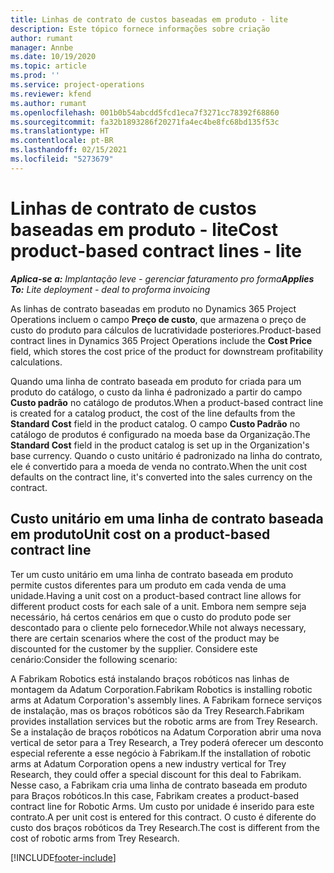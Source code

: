 ```yaml
---
title: Linhas de contrato de custos baseadas em produto - lite
description: Este tópico fornece informações sobre criação
author: rumant
manager: Annbe
ms.date: 10/19/2020
ms.topic: article
ms.prod: ''
ms.service: project-operations
ms.reviewer: kfend
ms.author: rumant
ms.openlocfilehash: 001b0b54abcdd5fcd1eca7f3271cc78392f68860
ms.sourcegitcommit: fa32b1893286f20271fa4ec4be8fc68bd135f53c
ms.translationtype: HT
ms.contentlocale: pt-BR
ms.lasthandoff: 02/15/2021
ms.locfileid: "5273679"
---
```

# <a name="cost-product-based-contract-lines---lite"></a><span data-ttu-id="3670e-103">Linhas de contrato de custos baseadas em produto - lite</span><span class="sxs-lookup"><span data-stu-id="3670e-103">Cost product-based contract lines - lite</span></span>

<span data-ttu-id="3670e-104">_**Aplica-se a:** Implantação leve - gerenciar faturamento pro forma_</span><span class="sxs-lookup"><span data-stu-id="3670e-104">_**Applies To:** Lite deployment - deal to proforma invoicing_</span></span>


<span data-ttu-id="3670e-105">As linhas de contrato baseadas em produto no Dynamics 365 Project Operations incluem o campo **Preço de custo**, que armazena o preço de custo do produto para cálculos de lucratividade posteriores.</span><span class="sxs-lookup"><span data-stu-id="3670e-105">Product-based contract lines in Dynamics 365 Project Operations include the **Cost Price** field, which stores the cost price of the product for downstream profitability calculations.</span></span>

<span data-ttu-id="3670e-106">Quando uma linha de contrato baseada em produto for criada para um produto do catálogo, o custo da linha é padronizado a partir do campo **Custo padrão** no catálogo de produtos.</span><span class="sxs-lookup"><span data-stu-id="3670e-106">When a product-based contract line is created for a catalog product, the cost of the line defaults from the **Standard Cost** field in the product catalog.</span></span> <span data-ttu-id="3670e-107">O campo **Custo Padrão** no catálogo de produtos é configurado na moeda base da Organização.</span><span class="sxs-lookup"><span data-stu-id="3670e-107">The **Standard Cost** field in the product catalog is set up in the Organization's base currency.</span></span> <span data-ttu-id="3670e-108">Quando o custo unitário é padronizado na linha do contrato, ele é convertido para a moeda de venda no contrato.</span><span class="sxs-lookup"><span data-stu-id="3670e-108">When the unit cost defaults on the contract line, it's converted into the sales currency on the contract.</span></span>

## <a name="unit-cost-on-a-product-based-contract-line"></a><span data-ttu-id="3670e-109">Custo unitário em uma linha de contrato baseada em produto</span><span class="sxs-lookup"><span data-stu-id="3670e-109">Unit cost on a product-based contract line</span></span>

<span data-ttu-id="3670e-110">Ter um custo unitário em uma linha de contrato baseada em produto permite custos diferentes para um produto em cada venda de uma unidade.</span><span class="sxs-lookup"><span data-stu-id="3670e-110">Having a unit cost on a product-based contract line allows for different product costs for each sale of a unit.</span></span> <span data-ttu-id="3670e-111">Embora nem sempre seja necessário, há certos cenários em que o custo do produto pode ser descontado para o cliente pelo fornecedor.</span><span class="sxs-lookup"><span data-stu-id="3670e-111">While not always necessary, there are certain scenarios where the cost of the product may be discounted for the customer by the supplier.</span></span> <span data-ttu-id="3670e-112">Considere este cenário:</span><span class="sxs-lookup"><span data-stu-id="3670e-112">Consider the following scenario:</span></span>

<span data-ttu-id="3670e-113">A Fabrikam Robotics está instalando braços robóticos nas linhas de montagem da Adatum Corporation.</span><span class="sxs-lookup"><span data-stu-id="3670e-113">Fabrikam Robotics is installing robotic arms at Adatum Corporation's assembly lines.</span></span> <span data-ttu-id="3670e-114">A Fabrikam fornece serviços de instalação, mas os braços robóticos são da Trey Research.</span><span class="sxs-lookup"><span data-stu-id="3670e-114">Fabrikam provides installation services but the robotic arms are from Trey Research.</span></span> <span data-ttu-id="3670e-115">Se a instalação de braços robóticos na Adatum Corporation abrir uma nova vertical de setor para a Trey Research, a Trey poderá oferecer um desconto especial referente a esse negócio à Fabrikam.</span><span class="sxs-lookup"><span data-stu-id="3670e-115">If the installation of robotic arms at Adatum Corporation opens a new industry vertical for Trey Research, they could offer a special discount for this deal to Fabrikam.</span></span> <span data-ttu-id="3670e-116">Nesse caso, a Fabrikam cria uma linha de contrato baseada em produto para Braços robóticos.</span><span class="sxs-lookup"><span data-stu-id="3670e-116">In this case, Fabrikam creates a product-based contract line for Robotic Arms.</span></span> <span data-ttu-id="3670e-117">Um custo por unidade é inserido para este contrato.</span><span class="sxs-lookup"><span data-stu-id="3670e-117">A per unit cost is entered for this contract.</span></span> <span data-ttu-id="3670e-118">O custo é diferente do custo dos braços robóticos da Trey Research.</span><span class="sxs-lookup"><span data-stu-id="3670e-118">The cost is different from the cost of robotic arms from Trey Research.</span></span>


[!INCLUDE[footer-include](../../includes/footer-banner.md)]